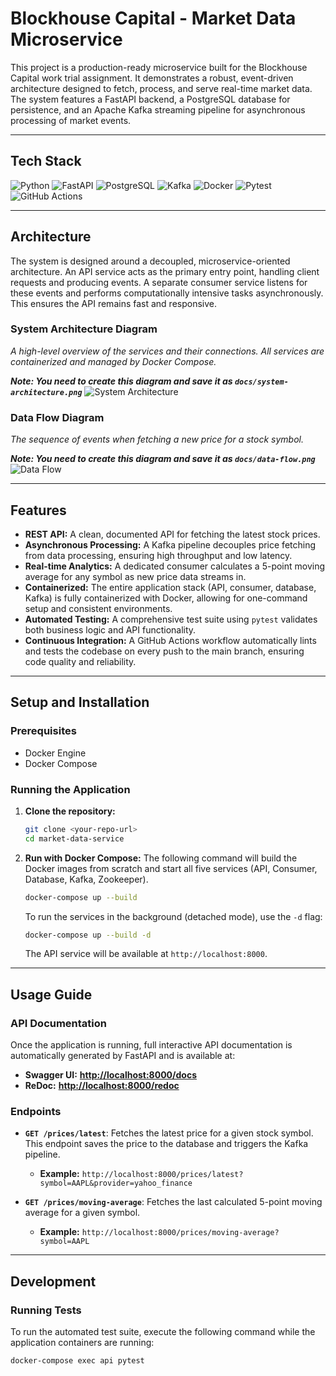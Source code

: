 # Blockhouse Capital - Market Data Microservice

This project is a production-ready microservice built for the Blockhouse Capital work trial assignment. It demonstrates a robust, event-driven architecture designed to fetch, process, and serve real-time market data. The system features a FastAPI backend, a PostgreSQL database for persistence, and an Apache Kafka streaming pipeline for asynchronous processing of market events.

---

## Tech Stack

![Python](https://img.shields.io/badge/python-3.9-blue.svg?style=for-the-badge&logo=python)
![FastAPI](https://img.shields.io/badge/FastAPI-009688.svg?style=for-the-badge&logo=fastapi)
![PostgreSQL](https://img.shields.io/badge/postgresql-4169E1.svg?style=for-the-badge&logo=postgresql)
![Kafka](https://img.shields.io/badge/Apache%20Kafka-231F20.svg?style=for-the-badge&logo=apache-kafka)
![Docker](https://img.shields.io/badge/docker-2496ED.svg?style=for-the-badge&logo=docker)
![Pytest](https://img.shields.io/badge/pytest-0A9B71.svg?style=for-the-badge&logo=pytest)
![GitHub Actions](https://img.shields.io/badge/github%20actions-2088FF.svg?style=for-the-badge&logo=github-actions)

---

## Architecture

The system is designed around a decoupled, microservice-oriented architecture. An API service acts as the primary entry point, handling client requests and producing events. A separate consumer service listens for these events and performs computationally intensive tasks asynchronously. This ensures the API remains fast and responsive.

### System Architecture Diagram
*A high-level overview of the services and their connections. All services are containerized and managed by Docker Compose.*

***Note: You need to create this diagram and save it as `docs/system-architecture.png`***
![System Architecture](docs/system-architecture.png "System Architecture Diagram")

### Data Flow Diagram
*The sequence of events when fetching a new price for a stock symbol.*

***Note: You need to create this diagram and save it as `docs/data-flow.png`***
![Data Flow](docs/data-flow.png "Data Flow Diagram")

---

## Features

- **REST API:** A clean, documented API for fetching the latest stock prices.
- **Asynchronous Processing:** A Kafka pipeline decouples price fetching from data processing, ensuring high throughput and low latency.
- **Real-time Analytics:** A dedicated consumer calculates a 5-point moving average for any symbol as new price data streams in.
- **Containerized:** The entire application stack (API, consumer, database, Kafka) is fully containerized with Docker, allowing for one-command setup and consistent environments.
- **Automated Testing:** A comprehensive test suite using `pytest` validates both business logic and API functionality.
- **Continuous Integration:** A GitHub Actions workflow automatically lints and tests the codebase on every push to the main branch, ensuring code quality and reliability.

---

## Setup and Installation

### Prerequisites
- Docker Engine
- Docker Compose

### Running the Application

1.  **Clone the repository:**
    ```bash
    git clone <your-repo-url>
    cd market-data-service
    ```

2.  **Run with Docker Compose:**
    The following command will build the Docker images from scratch and start all five services (API, Consumer, Database, Kafka, Zookeeper).
    ```bash
    docker-compose up --build
    ```
    To run the services in the background (detached mode), use the `-d` flag:
    ```bash
    docker-compose up --build -d
    ```
    The API service will be available at `http://localhost:8000`.

---

## Usage Guide

### API Documentation
Once the application is running, full interactive API documentation is automatically generated by FastAPI and is available at:

- **Swagger UI:** [**http://localhost:8000/docs**](http://localhost:8000/docs)
- **ReDoc:** [**http://localhost:8000/redoc**](http://localhost:8000/redoc)

### Endpoints

- **`GET /prices/latest`**: Fetches the latest price for a given stock symbol. This endpoint saves the price to the database and triggers the Kafka pipeline.
  - **Example:** `http://localhost:8000/prices/latest?symbol=AAPL&provider=yahoo_finance`

- **`GET /prices/moving-average`**: Fetches the last calculated 5-point moving average for a given symbol.
  - **Example:** `http://localhost:8000/prices/moving-average?symbol=AAPL`

---

## Development

### Running Tests
To run the automated test suite, execute the following command while the application containers are running:
```bash
docker-compose exec api pytest
